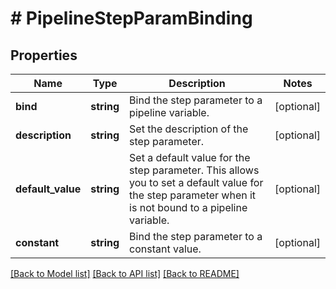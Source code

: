 # # PipelineStepParamBinding

## Properties

| Name              | Type       | Description                                                                                                                                            | Notes      |
| ----------------- | ---------- | ------------------------------------------------------------------------------------------------------------------------------------------------------ | ---------- |
| **bind**          | **string** | Bind the step parameter to a pipeline variable.                                                                                                        | [optional] |
| **description**   | **string** | Set the description of the step parameter.                                                                                                             | [optional] |
| **default_value** | **string** | Set a default value for the step parameter. This allows you to set a default value for the step parameter when it is not bound to a pipeline variable. | [optional] |
| **constant**      | **string** | Bind the step parameter to a constant value.                                                                                                           | [optional] |

[[Back to Model list]](../../README.md#models) [[Back to API list]](../../README.md#endpoints) [[Back to README]](../../README.md)
